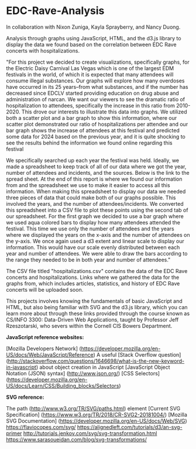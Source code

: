 # EDC-Rave-Analysis
In collaboration with Nixon Zuniga, Kayla Sprayberry, and Nancy Duong.

Analysis through graphs using JavaScript, HTML, and the d3.js library to display the data we found based on the correlation between EDC Rave concerts with hospitalizations.

"For this project we decided to create visualizations, specifically graphs, for the Electric Daisy Carnival Las Vegas which is one of the largest EDM festivals in the world, of which it is expected that many attendees will consume illegal substances. Our graphs will explore how many overdoses have occurred in its 25 years–from what substances, and if the number has decreased since EDCLV started providing education on drug abuse and administration of narcan.
We want our viewers to see the dramatic ratio of hospitalization to attendees, specifically the increase in this ratio from 2010-2020. This drove our interests to illustrate this data into graphs. We utilized both a scatter plot and a bar graph to show this information, where our scatter plot demonstrated our ratio of hospitalizations per attendee and our bar graph shows the increase of attendees at this festival and predicted some data for 2024 based on the previous year, and it is quite shocking to see the results behind the information we found online regarding this festival

We specifically searched up each year the festival was held. Ideally, we made a spreadsheet to keep track of all of our data where we got the year,  number of attendees and incidents, and the sources. Below is the link to the spread sheet. At the end of this report is where we found our information from and the spreadsheet we use to make it easier to access all this information.
When making this spreadsheet to display our data we needed three pieces of data that could make both of our graphs possible. This involved the years, and the number of attendees/incidents. We converted this spreadsheet into a CSV file to plot these points using the second tab of our spreadsheet. For the first graph we decided to use a bar graph where we used aqua colored bars to display how many attendees attended the festival. This time we use only the number of attendees and the years where we displayed the years on the x-axis and the number of attendees on the y-axis. We once again used a d3 extent and linear scale to display our information. This would have our scale evenly distributed between each year and number of attendees. We were able to draw the bars according to the range they needed to be in both year and number of attendees."

The CSV file titled "hospitalizations.csv" contains the data of the EDC Rave concerts and hospitalizations. Links where we gathered the data for the graphs from, which includes articles, statistics, and history of EDC Rave concerts will be uploaded soon.

This projects involves knowing the fundamentals of basic JavaScript and HTML, but also being familiar with SVG and the d3.js library, which you can learn more about through these links provided through the course known as CS/INFO 3300: Data-Driven Web Applications, taught by Professor Jeff Rzeszotarski, who severs within the Cornell CIS Bowers Department.

**JavaScript reference websites:**

[Mozilla Developers Network] (https://developer.mozilla.org/en-US/docs/Web/JavaScript/Reference) 
A useful [Stack Overflow question] (http://stackoverflow.com/questions/1646698/what-is-the-new-keyword-in-javascript) about object creation in JavaScript
[JavaScript Object Notation (JSON) syntax] (http://www.json.org/)
[CSS Selectors] (https://developer.mozilla.org/en-US/docs/Learn/CSS/Building_blocks/Selectors)

**SVG reference:**

The path (http://www.w3.org/TR/SVG/paths.html) element
[Current SVG Specification] (https://www.w3.org/TR/2018/CR-SVG2-20181004/)
[Mozilla SVG Documentation] (https://developer.mozilla.org/en-US/docs/Web/SVG)
https://flaviocopes.com/svg/
https://alignedleft.com/tutorials/d3/an-svg-primer
http://tutorials.jenkov.com/svg/svg-transformation.html
https://www.sarasoueidan.com/blog/svg-transformations/
